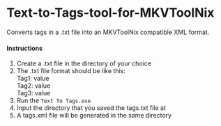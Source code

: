 # Text-to-Tags-tool-for-MKVToolNix
Converts tags in a .txt file into an MKVToolNix compatible XML format.

#### Instructions
1. Create a .txt file in the directory of your choice
2. The .txt file format should be like this:<br>
   Tag1: value<br>
   Tag2: value<br>
   Tag3: value
3. Run the `Text To Tags.exe`
4. Input the directory that you saved the tags.txt file at
5. A tags.xml file will be generated in the same directory
